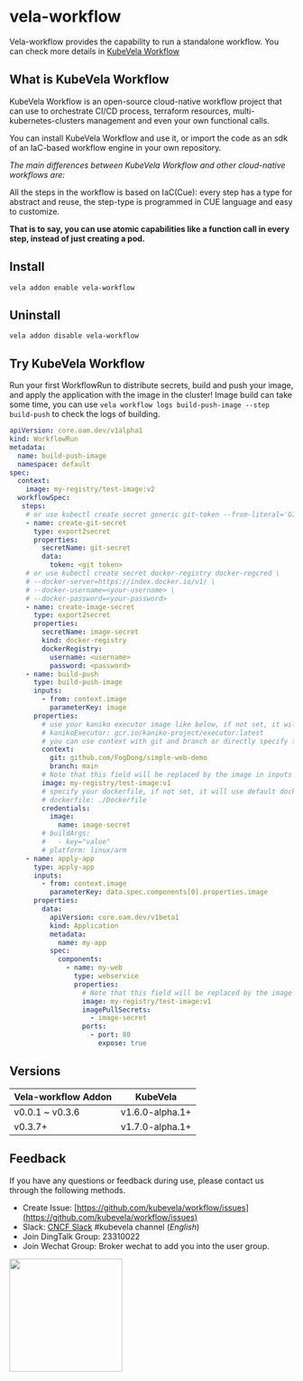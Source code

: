 # vela-workflow

Vela-workflow provides the capability to run a standalone workflow. You can check more details in [KubeVela Workflow](https://github.com/kubevela/workflow)

## What is KubeVela Workflow

KubeVela Workflow is an open-source cloud-native workflow project that can use to orchestrate CI/CD process, terraform resources, multi-kubernetes-clusters management and even your own functional calls.

You can install KubeVela Workflow and use it, or import the code as an sdk of an IaC-based workflow engine in your own repository.

*The main differences between KubeVela Workflow and other cloud-native workflows are:*

All the steps in the workflow is based on IaC(Cue): every step has a type for abstract and reuse, the step-type is programmed in CUE language and easy to customize.

**That is to say, you can use atomic capabilities like a function call in every step, instead of just creating a pod.**

## Install

```shell
vela addon enable vela-workflow
```

## Uninstall

```shell
vela addon disable vela-workflow
```

## Try KubeVela Workflow

Run your first WorkflowRun to distribute secrets, build and push your image, and apply the application with the image in the cluster! Image build can take some time, you can use `vela workflow logs build-push-image --step build-push` to check the logs of building.

```yaml
apiVersion: core.oam.dev/v1alpha1
kind: WorkflowRun
metadata:
  name: build-push-image
  namespace: default
spec:
  context:
    image: my-registry/test-image:v2
  workflowSpec:
   steps:
    # or use kubectl create secret generic git-token --from-literal='GIT_TOKEN=<your-token>'
    - name: create-git-secret
      type: export2secret
      properties:
        secretName: git-secret
        data:
          token: <git token>
    # or use kubectl create secret docker-registry docker-regcred \
    # --docker-server=https://index.docker.io/v1/ \
    # --docker-username=<your-username> \
    # --docker-password=<your-password> 
    - name: create-image-secret
      type: export2secret
      properties:
        secretName: image-secret
        kind: docker-registry
        dockerRegistry:
          username: <username>
          password: <password>
    - name: build-push
      type: build-push-image
      inputs:
        - from: context.image
          parameterKey: image
      properties:
        # use your kaniko executor image like below, if not set, it will use default image oamdev/kaniko-executor:v1.9.1
        # kanikoExecutor: gcr.io/kaniko-project/executor:latest
        # you can use context with git and branch or directly specify the context, please refer to https://github.com/GoogleContainerTools/kaniko#kaniko-build-contexts
        context:
          git: github.com/FogDong/simple-web-demo
          branch: main
        # Note that this field will be replaced by the image in inputs
        image: my-registry/test-image:v1
        # specify your dockerfile, if not set, it will use default dockerfile ./Dockerfile
        # dockerfile: ./Dockerfile
        credentials:
          image:
            name: image-secret
        # buildArgs:
        #   - key="value"
        # platform: linux/arm
    - name: apply-app
      type: apply-app
      inputs:
        - from: context.image
          parameterKey: data.spec.components[0].properties.image
      properties:
        data:
          apiVersion: core.oam.dev/v1beta1
          kind: Application
          metadata:
            name: my-app
          spec:
            components:
              - name: my-web
                type: webservice
                properties:
                  # Note that this field will be replaced by the image in inputs
                  image: my-registry/test-image:v1
                  imagePullSecrets:
                    - image-secret
                  ports:
                    - port: 80
                      expose: true
```

## Versions

| Vela-workflow Addon|         KubeVela          |
|--------------------|:-------------------------:|
| v0.0.1 ~ v0.3.6    |       v1.6.0-alpha.1+     |
| v0.3.7+            |       v1.7.0-alpha.1+     |

## Feedback

If you have any questions or feedback during use, please contact us through the following methods.

- Create Issue: [https://github.com/kubevela/workflow/issues](https://github.com/kubevela/workflow/issues)
- Slack: [CNCF Slack](https://slack.cncf.io/) #kubevela channel (_English_)
- Join DingTalk Group: 23310022
- Join Wechat Group: Broker wechat to add you into the user group.
  
<img src="https://static.kubevela.net/images/barnett-wechat.jpg" width="200" />
